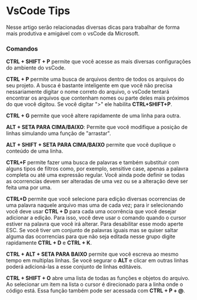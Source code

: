 # VsCode Tips

Nesse artigo serão relacionadas diversas dicas para trabalhar de forma mais produtiva e amigável com o vsCode da Microsoft.

### Comandos

**CTRL + SHIFT + P** permite que você acesse as mais diversas configurações do ambiente do vsCode.

**CTRL + P** permite uma busca de arquivos dentro de todos os arquivos do seu projeto. A busca é bastante inteligente em que você não precisa nessariamente digitar o nome correto do arquivo, o vsCode tentará encontrar os arquivos que contenham nomes ou parte deles mais próximos do que você digitou. Se você digitar ">" ele habilita **CTRL+SHIFT+P**.

**CTRL + G** permite que você altere rapidamente de uma linha para outra.

**ALT + SETA PARA CIMA/BAIXO**: Permite que você modifique a posição de linhas simulando uma função de "arrastar".

**ALT + SHIFT + SETA PARA CIMA/BAIXO** permite que você duplique o conteúdo de uma linha.

**CTRL+F** permite fazer uma busca de palavras e também substituir com alguns tipos de filtros como, por exemplo, sensitive case, apenas a palavra completa ou até uma expressão regular. Você ainda pode definir se todas as ocorrencias devem ser alteradas de uma vez ou se a alteração deve ser feita uma por uma.

**CTRL+D** permite que você selecione para edição diversas ocorrencias de uma palavra naquele arquivo mas uma de cada vez; para ir selecionando você deve usar **CTRL + D** para cada uma ocorrência que você desejar adicionar a edição. Para isso, você deve usar o comando quando o cursor estiver na palavra que você irá alterar. Para desabilitar esse modo aperte ESC. Se você tiver um conjunto de palavras iguais mas se quiser saltar alguma das ocorrencias para que não seja editada nesse grupo digite rapidamente **CTRL + D** e **CTRL + K**.

**CTRL + ALT + SETA PARA BAIXO** permite que você escreva ao mesmo tempo em multiplas linhas. Se você segurar o **ALT** e clicar em outras linhas poderá adicioná-las a esse conjunto de linhas editáveis.

**CTRL + SHIFT + O** abre uma lista de todas as funções e objetos do arquivo. Ao selecionar um item na lista o cursor é direcionado para a linha onde o código está. Essa função também pode ser acessada com **CTRL + P + @**.

